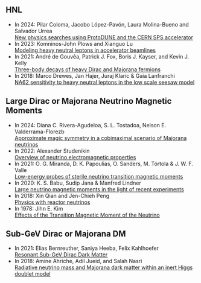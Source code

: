 ## HNL 
- In 2024: Pilar Coloma, Jacobo López-Pavón, Laura Molina-Bueno and Salvador Urrea <br> [New physics searches using ProtoDUNE and the CERN SPS accelerator](https://digital.csic.es/bitstream/10261/364520/1/Coloma_New.pdf)
- In 2023: Komninos-John Plows and Xianguo Lu<br> [Modeling heavy neutral leptons in accelerator beamlines](https://journals.aps.org/prd/abstract/10.1103/PhysRevD.107.055003)
- In 2021: André de Gouvêa, Patrick J. Fox, Boris J. Kayser, and Kevin J. Kelly<br> [Three-body decays of heavy Dirac and Majorana fermions](https://journals.aps.org/prd/cited-by/10.1103/PhysRevD.104.015038/?target=_blank)
- In 2018: Marco Drewes, Jan Hajer, Juraj Klaric & Gaia Lanfranchi <br> [NA62 sensitivity to heavy neutral leptons in the low scale seesaw model](https://link.springer.com/article/10.1007/JHEP07(2018)105)

  
## Large Dirac or Majorana Neutrino Magnetic Moments
- In 2024: Diana C. Rivera-Agudeloa, S. L. Tostadoa, Nelson E. Valderrama-Florezb <br> [Approximate magic symmetry in a cobimaximal scenario of Majorana neutrinos](https://arxiv.org/pdf/2407.14888)
- In 2022: Alexander Studenikin<br> [Overview of neutrino electromagnetic properties](https://pos.sissa.it/406/057)
- In 2021: O. G. Miranda, D. K. Papoulias, O. Sanders, M. Tórtola & J. W. F. Valle <br> [Low-energy probes of sterile neutrino transition magnetic moments](https://link.springer.com/article/10.1007/JHEP12(2021)191)
- In 2020: K. S. Babu, Sudip Jana & Manfred Lindner<br> <a href="https://link.springer.com/article/10.1007/JHEP10(2020)040" target="_blank"> Large neutrino magnetic moments in the light of recent experiments</a>
- In 2018: Xin Qian and Jen-Chieh Peng <br> [Physics with reactor neutrinos](https://iopscience.iop.org/article/10.1088/1361-6633/aae881)
- In 1978: Jihn E. Kim  <br>[Effects of the Transition Magnetic Moment of the Neutrino](https://journals.aps.org/prl/abstract/10.1103/PhysRevLett.41.360)

## Sub-GeV Dirac or Majorana DM

- In 2021: Elias Bernreuther, Saniya Heeba, Felix Kahlhoefer <br>  [Resonant Sub-GeV Dirac Dark Matter](https://arxiv.org/abs/2010.14522)
- In 2018: Amine Ahriche, Adil Jueid, and Salah Nasri <br> [Radiative neutrino mass and Majorana dark matter within an inert Higgs doublet model](https://journals.aps.org/prd/abstract/10.1103/PhysRevD.97.095012)
